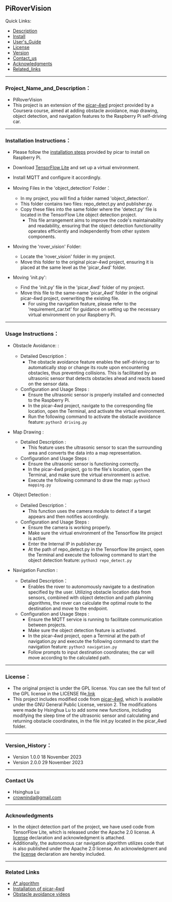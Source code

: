 ## PiRoverVision


Quick Links:

 * [Description](#Project_Name_and_Description)
 * [Install](#Installation_Instructions)
 * [User's_Guide](#Usage_Instructions)
 * [License](#License)
 * [Version](#Version_History)
 * [Contact_us](#Contact_Us)
 * [Acknowledgments](#Acknowledgments)
 * [Related_links](#Related_Links)



----------------------------------------------
<a id="Project_Name_and_Description"></a>
### Project_Name_and_Description： 
- PiRoverVision
- This project is an extension of the [picar-4wd](https://github.com/sunfounder/picar-4wd) project provided by a Coursera course, aimed at adding obstacle avoidance, map drawing, object detection, and navigation features to the Raspberry Pi self-driving car.


----------------------------------------------
<a id="Installation_Instructions"></a>
### Installation Instructions：

- Please follow the [installation steps](https://m.media-amazon.com/images/I/C1Tq1JjfipS.pdf) provided by picar to install on Raspberry Pi.

- Download [TensorFlow Lite](https://github.com/tensorflow/examples/blob/master/lite/examples/object_detection/raspberry_pi/README.md)  and set up a virtual environment.

- Install MQTT and configure it accordingly.

- Moving Files in the 'object_detection' Folder：
  - In my project, you will find a folder named 'object_detection'.
  - This folder contains two files: repo_detect.py and publisher.py.
  - Copy these files into the same folder where the 'detect.py' file is located in the TensorFlow Lite object detection project.
    -   This file arrangement aims to improve the code's maintainability and readability, ensuring that the object detection functionality operates efficiently and independently from other system components.

- Moving the 'rover_vision' Folder:
  - Locate the 'rover_vision' folder in my project.
  - Move this folder to the original picar-4wd project, ensuring it is placed at the same level as the 'picar_4wd' folder.

- Moving 'init.py':
  - Find the 'init.py' file in the 'picar_4wd' folder of my project.
  - Move this file to the same-name 'picar_4wd' folder in the original picar-4wd project, overwriting the existing file.
    - For using the navigation feature, please refer to the 'requirement_car.txt' for guidance on setting up the necessary virtual environment on your Raspberry Pi.


----------------------------------------------
<a id="Usage_Instructions"></a>
### Usage Instructions：

- Obstacle Avoidance: :
  - Detailed Description：
    - The obstacle avoidance feature enables the self-driving car to automatically stop or change its route upon encountering obstacles, thus preventing collisions. This is facilitated by an ultrasonic sensor that detects obstacles ahead and reacts based on the sensor data.
  - Configuration and Usage Steps :
    - Ensure the ultrasonic sensor is properly installed and connected to the Raspberry Pi.
    - In the picar-4wd project, navigate to the corresponding file location, open the Terminal, and activate the virtual environment.
    - Run the following command to activate the obstacle avoidance feature:
      ```python3 driving.py```

- Map Drawing :
  - Detailed Description :
    - This feature uses the ultrasonic sensor to scan the surrounding area and converts the data into a map representation.
  - Configuration and Usage Steps :
    - Ensure the ultrasonic sensor is functioning correctly.
    - In the picar-4wd project, go to the file's location, open the Terminal, and make sure the virtual environment is active.
    - Execute the following command to draw the map:
      ```python3 mapping.py```

- Object Detection :
  - Detailed Description：
    - This function uses the camera module to detect if a target appears and then notifies accordingly.
  - Configuration and Usage Steps :
    - Ensure the camera is working properly.
    - Make sure the virtual environment of the Tensorflow lite project is active
    - Enter the Internal IP in publisher.py
    - At the path of repo_detect.py in the Tensorflow lite project, open the Terminal and execute the following command to start the object detection feature:
      ```python3 repo_detect.py```

- Navigation Function : 
  - Detailed Description：
    - Enables the rover to autonomously navigate to a destination specified by the user. Utilizing obstacle location data from sensors, combined with object detection and path planning algorithms, the rover can calculate the optimal route to the destination and move to the endpoint.
  - Configuration and Usage Steps :
    - Ensure the MQTT service is running to facilitate communication between projects.
    -  Make sure the object detection feature is activated.
    - In the picar-4wd project, open a Terminal at the path of navigation.py and execute the following command to start the navigation feature:
      ```python3 navigation.py```
    - Follow prompts to input destination coordinates; the car will move according to the calculated path.


----------------------------------------------
<a id="License"></a>
### License：
- The original project is under the GPL license. You can see the full text of the GPL license in the LICENSE file,[link](https://www.gnu.org/licenses/gpl-3.0.en.html)
- This project includes modified code from [picar-4wd](https://github.com/sunfounder/picar-4wd), which is available under the GNU General Public License, version 2. The modifications were made by Hsinghua Lu to add some new functions, including modifying the sleep time of the ultrasonic sensor and calculating and returning obstacle coordinates, in the file init.py located in the picar_4wd folder.


----------------------------------------------
<a id="Version History"></a>
### Version_History：
- Version 1.0.0  18 November 2023
- Version 2.0.0  29 November 2023

----------------------------------------------
<a id="Contact_Us"></a>
### Contact Us
- Hsinghua Lu
- crowninda@gmail.com


----------------------------------------------
<a id="Acknowledgments"></a>
### Acknowledgments
- In the object detection part of the project, we have used code from TensorFlow Lite, which is released under the Apache 2.0 license. A [license](https://github.com/tensorflow/tensorflow) declaration and acknowledgment is attached. 
- Additionally, the autonomous car navigation algorithm utilizes code that is also published under the Apache 2.0 license. An acknowledgment and the [license](https://opensource.org/license/apache-2-0/) declaration are hereby included.


----------------------------------------------
<a id="Related_Links"></a>
### Related Links
- [A* algorithm](http://theory.stanford.edu/~amitp/GameProgramming/)
- [Installation of picar-4wd](https://m.media-amazon.com/images/I/C1Tq1JjfipS.pdf)
- [Obstacle avoidance videos](https://www.youtube.com/watch?v=ysPxrZEFabw)